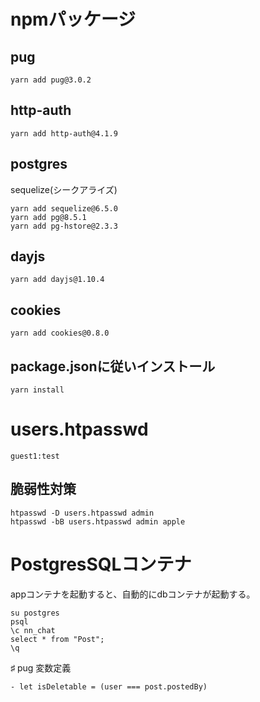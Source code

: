 # npmパッケージ
## pug
```
yarn add pug@3.0.2
```

## http-auth
```
yarn add http-auth@4.1.9
```

## postgres
sequelize(シークアライズ)

```
yarn add sequelize@6.5.0
yarn add pg@8.5.1
yarn add pg-hstore@2.3.3
```

## dayjs
```
yarn add dayjs@1.10.4
```

## cookies
```
yarn add cookies@0.8.0
```

## package.jsonに従いインストール
```
yarn install
```

# users.htpasswd
```
guest1:test
```
## 脆弱性対策
```
htpasswd -D users.htpasswd admin
htpasswd -bB users.htpasswd admin apple
```

# PostgresSQLコンテナ
appコンテナを起動すると、自動的にdbコンテナが起動する。
```
su postgres
psql
\c nn_chat
select * from "Post";
\q
```

♯ pug
変数定義
```
- let isDeletable = (user === post.postedBy)
```